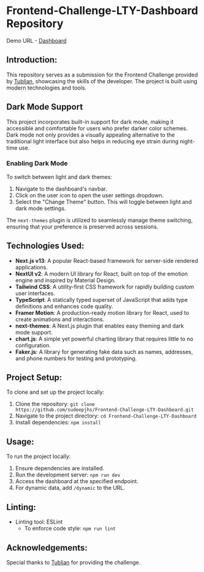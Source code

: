 # Frontend-Challenge-LTY-Dashboard Repository

Demo URL - [Dashboard](https://frontend-challenge-lty-dashboard.vercel.app/)

## Introduction:

This repository serves as a submission for the Frontend Challenge provided by [Tublian](https://github.com/Tublian), showcasing the skills of the developer. The project is built using modern technologies and tools.

## Dark Mode Support

This project incorporates built-in support for dark mode, making it accessible and comfortable for users who prefer darker color schemes. Dark mode not only provides a visually appealing alternative to the traditional light interface but also helps in reducing eye strain during night-time use.

### Enabling Dark Mode

To switch between light and dark themes:

1. Navigate to the dashboard's navbar.
2. Click on the user icon to open the user settings dropdown.
3. Select the "Change Theme" button. This will toggle between light and dark mode settings.

The `next-themes` plugin is utilized to seamlessly manage theme switching, ensuring that your preference is preserved across sessions.

## Technologies Used:

- **Next.js v13**: A popular React-based framework for server-side rendered applications.
- **NextUI v2**: A modern UI library for React, built on top of the emotion engine and inspired by Material Design.
- **Tailwind CSS**: A utility-first CSS framework for rapidly building custom user interfaces.
- **TypeScript**: A statically typed superset of JavaScript that adds type definitions and enhances code quality.
- **Framer Motion**: A production-ready motion library for React, used to create animations and interactions.
- **next-themes**: A Next.js plugin that enables easy theming and dark mode support.
- **chart.js**: A simple yet powerful charting library that requires little to no configuration.
- **Faker.js**: A library for generating fake data such as names, addresses, and phone numbers for testing and prototyping.

## Project Setup:

To clone and set up the project locally:

1. Clone the repository: `git clone https://github.com/sudeepjhs/Frontend-Challenge-LTY-Dashboard.git`
2. Navigate to the project directory: `cd Frontend-Challenge-LTY-Dashboard`
3. Install dependencies: `npm install`

## Usage:

To run the project locally:

1. Ensure dependencies are installed.
2. Run the development server: `npm run dev`
3. Access the dashboard at the specified endpoint.
4. For dynamic data, add `/dynamic` to the URL.

## Linting:

- Linting tool: ESLint
  - To enforce code style: `npm run lint`

## Acknowledgements:

Special thanks to [Tublian](https://github.com/Tublian) for providing the challenge.
